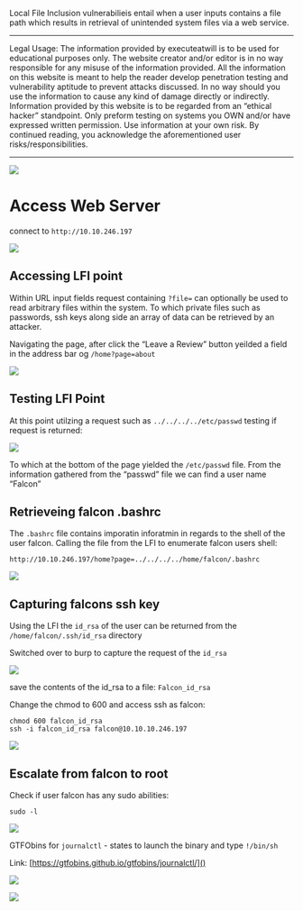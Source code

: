 Local File Inclusion vulnerabilieis entail when a user inputs contains a file path which results in retrieval of unintended system files via a web service.

----------

Legal Usage: The information provided by executeatwill is to be used for educational purposes only. The website creator and/or editor is in no way responsible for any misuse of the information provided. All the information on this website is meant to help the reader develop penetration testing and vulnerability aptitude to prevent attacks discussed. In no way should you use the information to cause any kind of damage directly or indirectly. Information provided by this website is to be regarded from an “ethical hacker” standpoint. Only preform testing on systems you OWN and/or have expressed written permission. Use information at your own risk.
By continued reading, you acknowledge the aforementioned user risks/responsibilities.

----------

![](https://paper-attachments.dropbox.com/s_F26A4BFA3DC81F5BA21AC048F1DFCB30AA82E2F5DD08A757544AC97D4892C68F_1587229250885_image.png)


# Access Web Server

connect to `http://10.10.246.197`


![](https://paper-attachments.dropbox.com/s_F26A4BFA3DC81F5BA21AC048F1DFCB30AA82E2F5DD08A757544AC97D4892C68F_1587229425182_image.png)


## Accessing LFI point

Within URL input fields request containing `?file=` can optionally be used to read arbitrary files within the system. To which private files such as passwords, ssh keys along side an array of data can be retrieved by an attacker.

Navigating the page, after click the “Leave a Review” button yeilded a field in the address bar og `/home?page=about`

![](https://paper-attachments.dropbox.com/s_F26A4BFA3DC81F5BA21AC048F1DFCB30AA82E2F5DD08A757544AC97D4892C68F_1587229688478_image.png)


## Testing LFI Point

At this point utilzing a request such as `../../../../etc/passwd` testing if request is returned:

![](https://paper-attachments.dropbox.com/s_F26A4BFA3DC81F5BA21AC048F1DFCB30AA82E2F5DD08A757544AC97D4892C68F_1587229784929_image.png)


To which at the bottom of the page yielded the `/etc/passwd` file. From the information gathered from the “passwd” file we can find a user name “Falcon”


## Retrieveing falcon .bashrc 

The `.bashrc` file contains imporatin inforatmin in regards to the shell of the user falcon. Calling the file from the LFI to enumerate falcon users shell:

    http://10.10.246.197/home?page=../../../../home/falcon/.bashrc

![](https://paper-attachments.dropbox.com/s_F26A4BFA3DC81F5BA21AC048F1DFCB30AA82E2F5DD08A757544AC97D4892C68F_1587230079961_image.png)


## Capturing falcons ssh key

Using the LFI the `id_rsa` of the user can be returned from the `/home/falcon/.ssh/id_rsa` directory

Switched over to burp to capture the request of the `id_rsa`

![](https://paper-attachments.dropbox.com/s_F26A4BFA3DC81F5BA21AC048F1DFCB30AA82E2F5DD08A757544AC97D4892C68F_1587230417165_image.png)


save the contents of the id_rsa to a file: `Falcon_id_rsa`

Change the chmod to 600 and access ssh as falcon:

    chmod 600 falcon_id_rsa
    ssh -i falcon_id_rsa falcon@10.10.10.246.197

![](https://paper-attachments.dropbox.com/s_F26A4BFA3DC81F5BA21AC048F1DFCB30AA82E2F5DD08A757544AC97D4892C68F_1587230855110_image.png)


## Escalate from falcon to root

Check if user falcon has any sudo abilities:

    sudo -l

![](https://paper-attachments.dropbox.com/s_F26A4BFA3DC81F5BA21AC048F1DFCB30AA82E2F5DD08A757544AC97D4892C68F_1587231014312_image.png)


GTFObins for `journalctl` - states to launch the binary and type `!/bin/sh`

Link: [https://gtfobins.github.io/gtfobins/journalctl/]()

![](https://paper-attachments.dropbox.com/s_F26A4BFA3DC81F5BA21AC048F1DFCB30AA82E2F5DD08A757544AC97D4892C68F_1587231265780_image.png)

![](https://paper-attachments.dropbox.com/s_F26A4BFA3DC81F5BA21AC048F1DFCB30AA82E2F5DD08A757544AC97D4892C68F_1587231081551_image.png)
